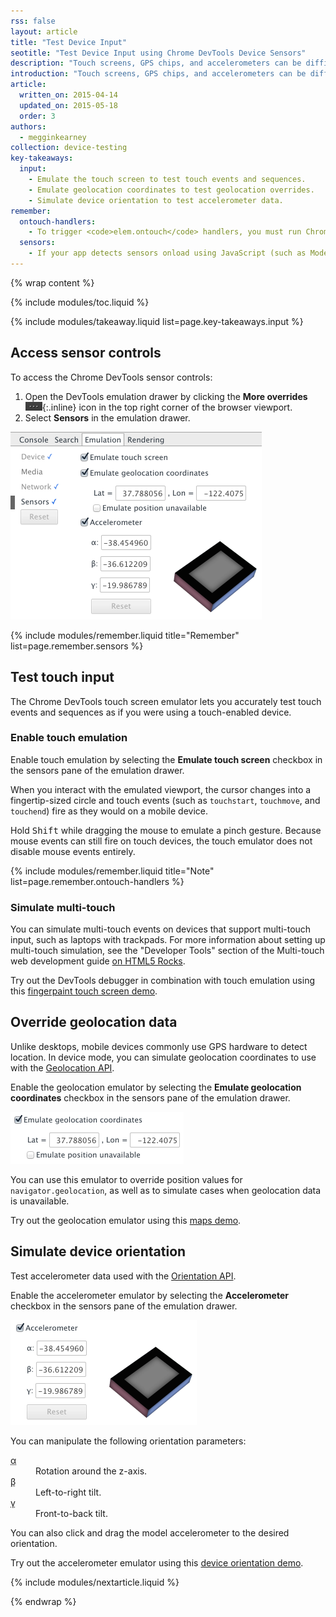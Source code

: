 ```yaml
---
rss: false
layout: article
title: "Test Device Input"
seotitle: "Test Device Input using Chrome DevTools Device Sensors"
description: "Touch screens, GPS chips, and accelerometers can be difficult to test since most desktops don't have them. The Chrome DevTools sensor emulators reduce the overhead of testing by emulating common mobile device sensors."
introduction: "Touch screens, GPS chips, and accelerometers can be difficult to test since most desktops don't have them. The Chrome DevTools sensor emulators reduce the overhead of testing by emulating common mobile device sensors."
article:
  written_on: 2015-04-14
  updated_on: 2015-05-18
  order: 3
authors:
  - megginkearney
collection: device-testing
key-takeaways:
  input:
    - Emulate the touch screen to test touch events and sequences.
    - Emulate geolocation coordinates to test geolocation overrides.
    - Simulate device orientation to test accelerometer data.
remember:
  ontouch-handlers:
    - To trigger <code>elem.ontouch</code> handlers, you must run Chrome with the ‑‑touch‑event <a href="http://www.chromium.org/developers/how-tos/run-chromium-with-flags">command line flag</a>. Touch emulation currently <a href="https://code.google.com/p/chromium/issues/detail?id=133915">does not trigger</a> these handlers by default.
  sensors:
    - If your app detects sensors onload using JavaScript (such as Modernizr), make sure that you reload the page after enabling sensor emulators.
---
```

{% wrap content %}

{% include modules/toc.liquid %}

{% include modules/takeaway.liquid list=page.key-takeaways.input %}

## Access sensor controls

To access the Chrome DevTools sensor controls:

1. Open the DevTools emulation drawer by clicking the **More overrides** ![open emulation drawer](imgs/icon-open-emulator-drawer.png){:.inline} icon in the top right corner of the browser viewport.
2. Select **Sensors** in the emulation drawer.

![sensors pane in the DevTools emulation drawer](imgs/emulation-drawer-sensors.png)

{% include modules/remember.liquid title="Remember" list=page.remember.sensors %}

## Test touch input

The Chrome DevTools touch screen emulator lets you accurately test touch events and sequences as if you were using a touch-enabled device.

### Enable touch emulation

Enable touch emulation by selecting the **Emulate touch screen** checkbox in the sensors pane of the emulation drawer.

When you interact with the emulated viewport, the cursor changes into a fingertip-sized circle and touch events (such as `touchstart`, `touchmove`, and `touchend`) fire as they would on a mobile device.

Hold <kbd class="kbd">Shift</kbd> while dragging the mouse to emulate a pinch gesture. 
Because mouse events can still fire on touch devices, the touch emulator does not disable mouse events entirely.

{% include modules/remember.liquid title="Note" list=page.remember.ontouch-handlers %}

### Simulate multi-touch

You can simulate multi-touch events on devices that support multi-touch input, such as laptops with trackpads. For more information about setting up multi-touch simulation, see the "Developer Tools" section of the Multi-touch web development guide [on HTML5 Rocks](http://www.html5rocks.com/en/mobile/touch/#toc-touchdev).

Try out the DevTools debugger in combination with touch emulation using this [fingerpaint touch screen demo](http://www.paulirish.com/demo/multi).

## Override geolocation data

Unlike desktops, mobile devices commonly use GPS hardware to detect location. In device mode, you can simulate geolocation coordinates to use with the <a href='http://www.w3.org/TR/geolocation-API/'>Geolocation API</a>.

Enable the geolocation emulator by selecting the **Emulate geolocation coordinates** checkbox in the sensors pane of the emulation drawer.

![geolocation emulator enabled](imgs/emulation-drawer-geolocation.png)

You can use this emulator to override position values for `navigator.geolocation`, as well as to simulate cases when geolocation data is unavailable.

Try out the geolocation emulator using this [maps demo](http://html5demos.com/geo).

## Simulate device orientation

Test accelerometer data used with the <a href='http://www.w3.org/TR/screen-orientation/'>Orientation API</a>.

Enable the accelerometer emulator by selecting the **Accelerometer** checkbox in the sensors pane of the emulation drawer.

![Accelerometer control](imgs/emulation-drawer-accelerometer.png)

You can manipulate the following orientation parameters:

<dl>

<dt><abbr title="alpha">α</abbr></dt>

<dd>Rotation around the z-axis.</dd>

<dt><abbr title="beta">β</abbr></dt>

<dd>Left-to-right tilt.</dd>

<dt><abbr title="gamma">γ</abbr></dt>

<dd>Front-to-back tilt.</dd>

</dl>

You can also click and drag the model accelerometer to the desired orientation.

Try out the accelerometer emulator using this [device orientation demo](http://www.html5rocks.com/en/tutorials/device/orientation/deviceorientationsample.html).

{% include modules/nextarticle.liquid %}

{% endwrap %}
